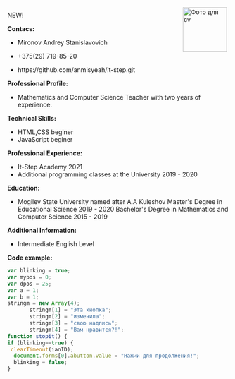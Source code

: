 <img src="C:\Users\Anmisyeah\Pictures\фото.jpg" width="100" align="right" vspace="5" hspace="5" alt = "Фото для cv">

NEW!

<p> <b> Contacs: </b>

* <p> Mironov Andrey Stanislavovich
* <p> +375(29) 719-85-20
* <p> https://github.com/anmisyeah/it-step.git

<p> <b>Professional Profile: </b>

* Mathematics and Computer Science Teacher with two years of experience.

<p> <b> Technical Skills: </b>

* HTML,CSS beginer
* JavaScript beginer

<p> <b> Professional Experience: </b>

* It-Step Academy 2021
* Additional programming classes at the University 2019 - 2020

<p> <b> Education: </b>

* Mogilev State University named after A.A Kuleshov
Master's Degree in Educational Science 2019 - 2020
Bachelor's Degree in Mathematics and Computer Science 2015 - 2019

<p> <b> Additional Information: </b>

* Intermediate English Level

<p> <b>Code example: </b>

```javascript
var blinking = true;
var mypos = 0;
var dpos = 25;
var a = 1;
var b = 1;
stringm = new Array(4);
       stringm[1] = "Эта кнопка";
       stringm[2] = "изменила";
       stringm[3] = "свою надпись";
       stringm[4] = "Вам нравится?!";
function stopit() {
if (blinking==true) {
 clearTimeout(ianID);
  document.forms[0].abutton.value = "Нажми для продолжения!";
  blinking = false;
}
```
